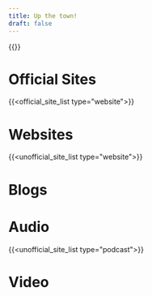 ```yaml
---
title: Up the town!
draft: false
---
```

{{<welcome>}}

# Official Sites

{{<official_site_list type="website">}}

# Websites

{{<unofficial_site_list type="website">}}

# Blogs

# Audio

{{<unofficial_site_list type="podcast">}}

# Video

